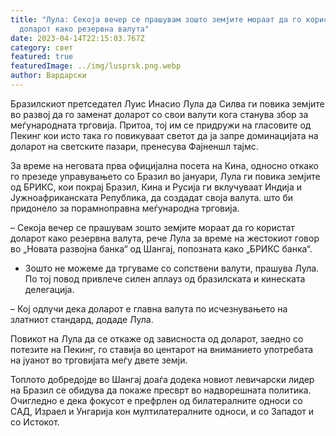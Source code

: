 ```yaml
---
title: "Лула: Секоја вечер се прашувам зошто земјите мораат да го користат
  доларот како резервна валута"
date: 2023-04-14T22:15:03.767Z
category: свет
featured: true
featuredImage: ../img/lusprsk.png.webp
author: Вардарски
---
```


Бразилскиот претседател Луис Инасио Лула да Силва ги повика земјите во развој да го заменат доларот со свои валути кога станува збор за меѓународната трговија. Притоа, тој им се придружи на гласовите од Пекинг кои исто така го повикуваат светот да ја запре доминацијата на доларот на светските пазари, пренесува Фајненшл тајмс.

За време на неговата прва официјална посета на Кина, односно откако го презеде управувањето со Бразил во јануари, Лула ги повика земјите од БРИКС, кои покрај Бразил, Кина и Русија ги вклучуваат Индија и Јужноафриканската Република, да создадат своја валута. што би придонело за порамноправна меѓународна трговија.

– Секоја вечер се прашувам зошто земјите мораат да го користат доларот како резервна валута, рече Лула за време на жестокиот говор во „Новата развојна банка“ од Шангај, попозната како „БРИКС банка“.

- Зошто не можеме да тргуваме со сопствени валути, прашува Лула. По тој повод привлече силен аплауз од бразилската и кинеската делегација.

– Кој одлучи дека доларот е главна валута по исчезнувањето на златниот стандард, додаде Лула.

Повикот на Лула да се откаже од зависноста од доларот, заедно со потезите на Пекинг, го ставија во центарот на вниманието употребата на јуанот во трговијата меѓу двете земји.

Топлото добредојде во Шангај доаѓа додека новиот левичарски лидер на Бразил се обидува да покаже пресврт во надворешната политика. Очигледно е дека фокусот е префрлен од билатералните односи со САД, Израел и Унгарија кон мултилатералните односи, и со Западот и со Истокот.
